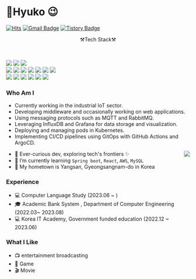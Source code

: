 # Hyuko 😉
[![Hits](https://hits.seeyoufarm.com/api/count/incr/badge.svg?url=https%3A%2F%2Fgithub.com%2Fhyuk12&count_bg=%23EB8B10&title_bg=%23684327&icon=&icon_color=%23E7E7E7&title=VISIT&edge_flat=false)](https://github.com/hyuk12) 
[![Gmail Badge](https://img.shields.io/badge/Gmail-D14836?style=flat&logo=Gmail&logoColor=white)](mailto:gogur7419@gmail.com) 
[![Tistory Badge](https://img.shields.io/badge/Tech%20Blog-555263?style=flat&logoColor=white)](https://hyukolog.vercel.app/)


<center>⚒️Tech Stack⚒</center></br></br>
 
<img src="https://img.shields.io/badge/Spring-6DB33F?style=flat-square&logo=Spring&logoColor=white"> <img src="https://img.shields.io/badge/Spring Boot-6DB33F?style=flat-square&logo=Spring Boot&logoColor=white"> <img src="https://img.shields.io/badge/Spring Security-6DB33F?style=flat-square&logo=Spring Security&logoColor=white"></br>
<img src="https://img.shields.io/badge/Java-3776AB?style=flat-square&logo=Java&logoColor=white"> <img src="https://img.shields.io/badge/Kotlin-7F52FF?style=flat-square&logo=Kotlin&logoColor=white">  <img src="https://img.shields.io/badge/MariaDB-003545?style=flat-square&logo=MariaDB&logoColor=white"> <img src="https://img.shields.io/badge/MySQL-4479A1?style=flat-square&logo=MySQL&logoColor=white"> <img src="https://img.shields.io/badge/PostgreSQL-4169E1?style=flat-square&logo=PostgreSQL&logoColor=white"> <img src="https://img.shields.io/badge/Jenkins-D24939?style=flat-square&logo=Jenkins&logoColor=white"> <img src="https://img.shields.io/badge/Nginx-009639?style=flat-square&logo=Nginx&logoColor=white">
</br>
<img src="https://img.shields.io/badge/Docker-2496ED?style=flat-square&logo=Docker&logoColor=white"> <img src="https://img.shields.io/badge/Kubernetes-326CE5?style=flat-square&logo=Kubernetes&logoColor=white">
<img src="https://img.shields.io/badge/InfluxDB-22ADF6?style=flat-square&logo=InfluxDB&logoColor=white">
<img src="https://img.shields.io/badge/Grafana-F46800?style=flat-square&logo=Grafana&logoColor=white">
<img src="https://img.shields.io/badge/Argo-EF7B4D?style=flat-square&logo=ArgoCD&logoColor=white">
<img src="https://img.shields.io/badge/Github Actions-2088FF?style=flat-square&logo=Github Actions&logoColor=white">


### Who Am I
- Currently working in the industrial IoT sector.
- Developing middleware and occasionally working on web applications.
- Using messaging protocols such as MQTT and RabbitMQ.
- Leveraging InfluxDB and Grafana for data storage and visualization.
- Deploying and managing pods in Kubernetes.
- Implementing CI/CD pipelines using GitOps with GitHub Actions and ArgoCD.

<img align='right' src="http://mazassumnida.wtf/api/v2/generate_badge?boj=chlgogur">

- 🚀 Ever-curious dev, exploring tech's frontiers ✨
- 🌱 I’m currently learning `Spring boot`, `React`, `AWS`, `MySQL`
- 🚅 My hometown is Yangsan, Gyeongsangnam-do in Korea

### Experience
- 💻 Computer Language Study (2023.06 ~ )
- 🎓 Academic Bank System , Department of Computer Engineering (2022.03~ 2023.08)
- 💻 Korea IT Academy, Government funded education (2022.12 ~ 2023.06)

### What I Like
- 📺 entertainment broadcasting
- 🔵 Game
- 🎬 Movie




